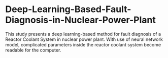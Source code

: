 # Deep-Learning-Based-Fault-Diagnosis-in-Nuclear-Power-Plant
This study presents a deep learning-based method for fault diagnosis of a Reactor Coolant System in nuclear power plant. With use of neural network model, complicated parameters inside the reactor coolant system become readable for the computer.
